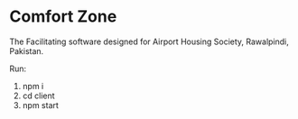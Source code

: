 # Comfort Zone

The Facilitating software designed for Airport Housing Society, Rawalpindi, Pakistan.

Run:

1. npm i
2. cd client
3. npm start
